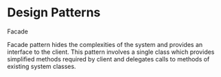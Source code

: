 # Design Patterns

Facade

Facade pattern hides the complexities of the system and provides an interface to the client.
This pattern involves a single class which provides simplified methods required by client and delegates calls to methods of existing system classes.
